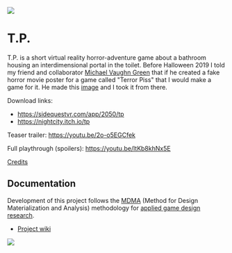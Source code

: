 ![](https://www.davidantognoli.com/wp-content/uploads/2020/04/tpheading.png)
# T.P.
T.P. is a short virtual reality horror-adventure game about a bathroom housing an interdimensional portal in the toilet. Before Halloween 2019 I told my friend and collaborator [Michael Vaughn Green](http://raptorsrevenge.com/index.php) that if he created a fake horror movie poster for a game called "Terror Piss" that I would make a game for it. He made this [image](http://raptorsrevenge.com/tp/TP_coverArt_001.png) and I took it from there.

Download links:
- https://sidequestvr.com/app/2050/tp
- https://nightcity.itch.io/tp

Teaser trailer: https://youtu.be/2o-o5EGCfek

Full playthrough (spoilers): https://youtu.be/ltKb8khNx5E

[Credits](https://github.com/dantogno/tp/wiki/Credits)

## Documentation

Development of this project follows the [MDMA](https://www.gamesasresearch.com/mdm) (Method for Design Materialization and Analysis) methodology for [applied game design research](https://www.gamesasresearch.com/assets/pdfs/Documenting_Trajectories_in_Design_Space.pdf).

* [Project wiki](https://github.com/dantogno/tp/wiki)

![](https://www.davidantognoli.com/wp-content/uploads/2020/04/TPtoilet.gif)
